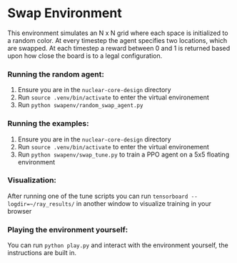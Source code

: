 # Swap Environment
This environment simulates an N x N grid where each space is initialized to a random color. At every timestep the agent specifies two locations, which are swapped. At each timestep a reward between 0 and 1 is returned based upon how close the board is to a legal configuration.

### Running the random agent:
1. Ensure you are in the `nuclear-core-design` directory
2. Run `source .venv/bin/activate` to enter the virtual environement
3. Run `python swapenv/random_swap_agent.py`

### Running the examples:
1. Ensure you are in the `nuclear-core-design` directory
2. Run `source .venv/bin/activate` to enter the virtual environement
3. Run `python swapenv/swap_tune.py` to train a PPO agent on a 5x5 floating environment

### Visualization:
After running one of the tune scripts you can run `tensorboard --logdir=~/ray_results/` in another window to visualize training in your browser

### Playing the environment yourself:
You can run `python play.py` and interact with the environment yourself, the instructions are built in.
